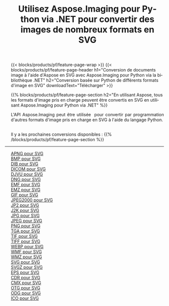 ﻿---
title: Utilisez Aspose.Imaging pour Python via .NET pour convertir des images de nombreux formats en SVG 
weight: 3920
url: /fr/python-net/conversion/to/svg 
lang: fr
langdirlevel: 2
locales: zh-hans,ja,it,ru,de,es,fr,nl,id,lt,pl,pt,vi,tr,ko,zh-hant,ar,hi,th,sv,cs,uk,he
description: Vous pouvez utiliser Aspose.Imaging pour Python via la bibliothèque .NET pour convertir une variété de formats en SVG
---

{{< blocks/products/pf/feature-page-wrap >}}
{{< blocks/products/pf/feature-page-header h1="Conversion de documents image à l'aide d'Aspose en SVG avec Aspose.Imaging pour Python via la bibliothèque .NET" h2="Conversion basée sur Python de différents formats d'image en SVG" downloadText="Télécharger" >}}


{{% blocks/products/pf/feature-page-section  h2="En utilisant Aspose, tous les formats d'image pris en charge peuvent être convertis en SVG en utilisant Aspose.Imaging pour Python via .NET" %}}
<p align=justify>L'API Aspose.Imaging peut être utilisée  pour convertir par programmation d'autres formats d'image pris en charge en SVG à l'aide du langage Python.</p>
<br/>
Il y a les prochaines conversions disponibles :
{{% /blocks/products/pf/feature-page-section %}}
<div class="container-fluid productfamilypage bg-gray">
    <div class="convertypes bg-gray agp-content section">
        <div class="container">
		<hr style="margin-left:-20px;"/>
		<div class="row other-converters">
		    <div class='col-md-2 other-converter remove-lp remove-rp'><a href="/imaging/fr/python-net/conversion/apng-to-svg" >APNG pour SVG</a></div>
<div class='col-md-2 other-converter remove-lp remove-rp'><a href="/imaging/fr/python-net/conversion/bmp-to-svg" >BMP pour SVG</a></div>
<div class='col-md-2 other-converter remove-lp remove-rp'><a href="/imaging/fr/python-net/conversion/dib-to-svg" >DIB pour SVG</a></div>
<div class='col-md-2 other-converter remove-lp remove-rp'><a href="/imaging/fr/python-net/conversion/dicom-to-svg" >DICOM pour SVG</a></div>
<div class='col-md-2 other-converter remove-lp remove-rp'><a href="/imaging/fr/python-net/conversion/djvu-to-svg" >DJVU pour SVG</a></div>
<div class='col-md-2 other-converter remove-lp remove-rp'><a href="/imaging/fr/python-net/conversion/dng-to-svg" >DNG pour SVG</a></div>
<div class='col-md-2 other-converter remove-lp remove-rp'><a href="/imaging/fr/python-net/conversion/emf-to-svg" >EMF pour SVG</a></div>
<div class='col-md-2 other-converter remove-lp remove-rp'><a href="/imaging/fr/python-net/conversion/emz-to-svg" >EMZ pour SVG</a></div>
<div class='col-md-2 other-converter remove-lp remove-rp'><a href="/imaging/fr/python-net/conversion/gif-to-svg" >GIF pour SVG</a></div>
<div class='col-md-2 other-converter remove-lp remove-rp'><a href="/imaging/fr/python-net/conversion/jpeg2000-to-svg" >JPEG2000 pour SVG</a></div>
<div class='col-md-2 other-converter remove-lp remove-rp'><a href="/imaging/fr/python-net/conversion/jp2-to-svg" >JP2 pour SVG</a></div>
<div class='col-md-2 other-converter remove-lp remove-rp'><a href="/imaging/fr/python-net/conversion/j2k-to-svg" >J2K pour SVG</a></div>
<div class='col-md-2 other-converter remove-lp remove-rp'><a href="/imaging/fr/python-net/conversion/jpg-to-svg" >JPG pour SVG</a></div>
<div class='col-md-2 other-converter remove-lp remove-rp'><a href="/imaging/fr/python-net/conversion/jpeg-to-svg" >JPEG pour SVG</a></div>
<div class='col-md-2 other-converter remove-lp remove-rp'><a href="/imaging/fr/python-net/conversion/png-to-svg" >PNG pour SVG</a></div>
<div class='col-md-2 other-converter remove-lp remove-rp'><a href="/imaging/fr/python-net/conversion/tga-to-svg" >TGA pour SVG</a></div>
<div class='col-md-2 other-converter remove-lp remove-rp'><a href="/imaging/fr/python-net/conversion/tif-to-svg" >TIF pour SVG</a></div>
<div class='col-md-2 other-converter remove-lp remove-rp'><a href="/imaging/fr/python-net/conversion/tiff-to-svg" >TIFF pour SVG</a></div>
<div class='col-md-2 other-converter remove-lp remove-rp'><a href="/imaging/fr/python-net/conversion/webp-to-svg" >WEBP pour SVG</a></div>
<div class='col-md-2 other-converter remove-lp remove-rp'><a href="/imaging/fr/python-net/conversion/wmf-to-svg" >WMF pour SVG</a></div>
<div class='col-md-2 other-converter remove-lp remove-rp'><a href="/imaging/fr/python-net/conversion/wmz-to-svg" >WMZ pour SVG</a></div>
<div class='col-md-2 other-converter remove-lp remove-rp'><a href="/imaging/fr/python-net/conversion/svg-to-svg" >SVG pour SVG</a></div>
<div class='col-md-2 other-converter remove-lp remove-rp'><a href="/imaging/fr/python-net/conversion/svgz-to-svg" >SVGZ pour SVG</a></div>
<div class='col-md-2 other-converter remove-lp remove-rp'><a href="/imaging/fr/python-net/conversion/eps-to-svg" >EPS pour SVG</a></div>
<div class='col-md-2 other-converter remove-lp remove-rp'><a href="/imaging/fr/python-net/conversion/cdr-to-svg" >CDR pour SVG</a></div>
<div class='col-md-2 other-converter remove-lp remove-rp'><a href="/imaging/fr/python-net/conversion/cmx-to-svg" >CMX pour SVG</a></div>
<div class='col-md-2 other-converter remove-lp remove-rp'><a href="/imaging/fr/python-net/conversion/otg-to-svg" >OTG pour SVG</a></div>
<div class='col-md-2 other-converter remove-lp remove-rp'><a href="/imaging/fr/python-net/conversion/odg-to-svg" >ODG pour SVG</a></div>
<div class='col-md-2 other-converter remove-lp remove-rp'><a href="/imaging/fr/python-net/conversion/ico-to-svg" >ICO pour SVG</a></div>
                </div>
        </div>
    </div>
</div>
<br/>

